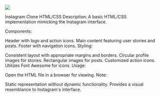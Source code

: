 <img src="/home/a43/Desktop/projects/project.html/webdev/insta_clone/image/instaclone.png">


Instagram Clone HTML/CSS
Description:
A basic HTML/CSS implementation mimicking the Instagram interface.

Components:

Header with logo and action icons.
Main content featuring user stories and posts.
Footer with navigation icons.
Styling:

Consistent layout with appropriate margins and borders.
Circular profile images for stories.
Rectangular images for posts.
Customized action icons.
Utilizes Font Awesome for icons.
Usage:

Open the HTML file in a browser for viewing.
Note:

Static representation without dynamic functionality.
Provides a visual resemblance to Instagram's interface.





